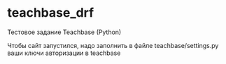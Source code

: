 # teachbase_drf
Тестовое задание Teachbase (Python)

Чтобы сайт запустился, надо заполнить в файле teachbase/settings.py ваши ключи авторизации в teachbase


